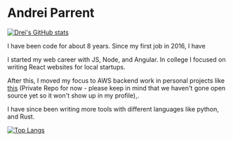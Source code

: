 <!--
**Dreiparrent/Dreiparrent** is a ✨ _special_ ✨ repository because its `README.md` (this file) appears on your GitHub profile.

Here are some ideas to get you started:

- 🔭 I’m currently working on ...
- 🌱 I’m currently learning ...
- 👯 I’m looking to collaborate on ...
- 🤔 I’m looking for help with ...
- 💬 Ask me about ...
- 📫 How to reach me: ...
- 😄 Pronouns: ...
- ⚡ Fun fact: ...
-->
# Andrei Parrent

[![Drei's GitHub stats](https://github-readme-stats.vercel.app/api?username=Dreiparrent&count_private=true&show_icons=true&theme=gruvbox)](https://github.com/anuraghazra/github-readme-stats)

I have been code for about 8 years. Since my first job in 2016, I have 

I started my web career with JS, Node, and Angular.
In college I focused on writing React websites for local startups.

After this, I moved my focus to AWS backend work in personal projects like [this](https://github.com/JumpCutter) (Private Repo for now - please keep in mind that we haven't gone open source yet so it won't show up in my profile),.

I have since been writing more tools with different languages like python, and Rust.

[![Top Langs](https://github-readme-stats.vercel.app/api/top-langs/?username=Dreiparrent&layout=compact&theme=gruvbox)](https://github.com/anuraghazra/github-readme-stats)
